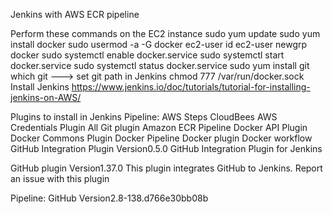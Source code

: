 Jenkins with AWS ECR pipeline

Perform these commands on the EC2 instance
sudo yum update
sudo yum install docker
sudo usermod -a -G docker ec2-user
id ec2-user
newgrp docker
sudo systemctl enable docker.service
sudo systemctl start docker.service
sudo systemctl status docker.service
sudo yum install git
which git ---> set git path in Jenkins
chmod 777 /var/run/docker.sock
Install Jenkins
https://www.jenkins.io/doc/tutorials/tutorial-for-installing-jenkins-on-AWS/

Plugins to install in Jenkins
Pipeline: AWS Steps
CloudBees AWS Credentials Plugin
All Git plugin
Amazon ECR Pipeline
Docker API Plugin
Docker Commons Plugin
Docker Pipeline
Docker plugin
Docker workflow
GitHub Integration Plugin Version0.5.0 GitHub Integration Plugin for Jenkins

GitHub plugin Version1.37.0 This plugin integrates GitHub to Jenkins. Report an issue with this plugin

Pipeline: GitHub Version2.8-138.d766e30bb08b
